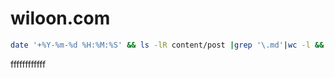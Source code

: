 # wiloon.com

```bash
date '+%Y-%m-%d %H:%M:%S' && ls -lR content/post |grep '\.md'|wc -l && find content/post -name '*.md' -exec wc -w '{}' \; > /tmp/foo.txt && awk '{sum+=$1} END {print sum}' /tmp/foo.txt
```
ffffffffffff